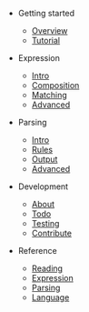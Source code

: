 
* Getting started

  * [Overview](overview)
  * [Tutorial](tutorial)

* Expression

  * [Intro](expr/intro)
  * [Composition](expr/comp)
  * [Matching](expr/match)
  * [Advanced](expr/adv)

* Parsing

  * [Intro](parse/intro)
  * [Rules](parse/rule)
  * [Output](parse/output)
  * [Advanced](parse/adv)

* Development

  * [About](dev/about)
  * [Todo](dev/todo)
  * [Testing](dev/test)
  * [Contribute](dev/contrib)

* Reference

  * [Reading](ref/read)
  * [Expression](ref/expr)
  * [Parsing](ref/parse)
  * [Language](ref/lang)
